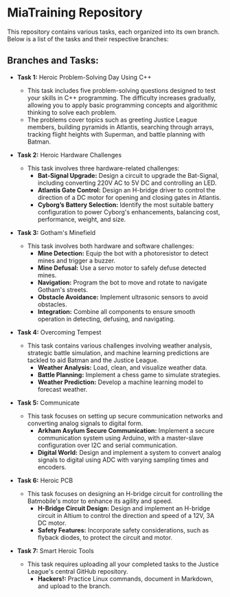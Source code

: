 # MiaTraining Repository

This repository contains various tasks, each organized into its own branch. Below is a list of the tasks and their respective branches:

## Branches and Tasks:

- **Task 1:** Heroic Problem-Solving Day Using C++

  - This task includes five problem-solving questions designed to test your skills in C++ programming. The difficulty increases gradually, allowing you to apply basic programming concepts and algorithmic thinking to solve each problem.
  - The problems cover topics such as greeting Justice League members, building pyramids in Atlantis, searching through arrays, tracking flight heights with Superman, and battle planning with Batman.

- **Task 2:** Heroic Hardware Challenges

  - This task involves three hardware-related challenges:
    - **Bat-Signal Upgrade:** Design a circuit to upgrade the Bat-Signal, including converting 220V AC to 5V DC and controlling an LED.
    - **Atlantis Gate Control:** Design an H-bridge driver to control the direction of a DC motor for opening and closing gates in Atlantis.
    - **Cyborg’s Battery Selection:** Identify the most suitable battery configuration to power Cyborg's enhancements, balancing cost, performance, weight, and size.

- **Task 3:** Gotham's Minefield

  - This task involves both hardware and software challenges:
    - **Mine Detection:** Equip the bot with a photoresistor to detect mines and trigger a buzzer.
    - **Mine Defusal:** Use a servo motor to safely defuse detected mines.
    - **Navigation:** Program the bot to move and rotate to navigate Gotham's streets.
    - **Obstacle Avoidance:** Implement ultrasonic sensors to avoid obstacles.
    - **Integration:** Combine all components to ensure smooth operation in detecting, defusing, and navigating.

- **Task 4:** Overcoming Tempest

  - This task contains various challenges involving weather analysis, strategic battle simulation, and machine learning predictions are tackled to aid Batman and the Justice League.
    - **Weather Analysis:** Load, clean, and visualize weather data.
    - **Battle Planning:** Implement a chess game to simulate strategies.
    - **Weather Prediction:** Develop a machine learning model to forecast weather.

- **Task 5:** Communicate
  - This task focuses on setting up secure communication networks and converting analog signals to digital form.
    - **Arkham Asylum Secure Communication:** Implement a secure communication system using Arduino, with a master-slave configuration over I2C and serial communication.
    - **Digital World:** Design and implement a system to convert analog signals to digital using ADC with varying sampling times and encoders.
- **Task 6:** Heroic PCB

  - This task focuses on designing an H-bridge circuit for controlling the Batmobile's motor to enhance its agility and speed.
    - **H-Bridge Circuit Design:** Design and implement an H-bridge circuit in Altium to control the direction and speed of a 12V, 3A DC motor.
    - **Safety Features:** Incorporate safety considerations, such as flyback diodes, to protect the circuit and motor.

- **Task 7:** Smart Heroic Tools
  - This task requires uploading all your completed tasks to the Justice League's central GitHub repository.
    - **Hackers!:** Practice Linux commands, document in Markdown, and upload to the branch.
